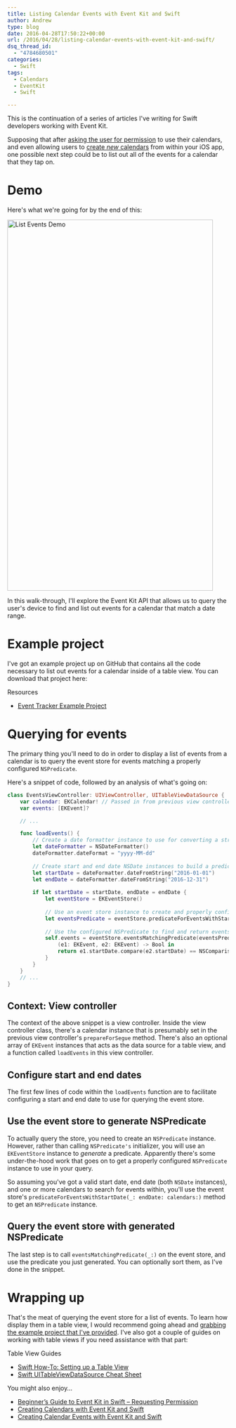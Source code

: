 ```yaml
---
title: Listing Calendar Events with Event Kit and Swift
author: Andrew
type: blog
date: 2016-04-28T17:50:22+00:00
url: /2016/04/28/listing-calendar-events-with-event-kit-and-swift/
dsq_thread_id:
  - "4784680501"
categories:
  - Swift
tags:
  - Calendars
  - EventKit
  - Swift

---
```

This is the continuation of a series of articles I've writing for Swift developers working with Event Kit.

Supposing that after [asking the user for permission][1] to use their calendars, and even allowing users to [create _new_ calendars][2] from within your iOS app, one possible next step could be to list out all of the events for a calendar that they tap on.

<a name="demo" class="jump-target"></a>

# Demo

Here's what we're going for by the end of this:

[<img src="https://www.andrewcbancroft.com/wp-content/uploads/2016/04/list-events-demo.gif" alt="List Events Demo" width="468" height="844" class="alignnone size-full wp-image-12819" />][3]

In this walk-through, I'll explore the Event Kit API that allows us to query the user's device to find and list out events for a calendar that match a date range.

<a name="example-project" class="jump-target"></a>

# Example project

I've got an example project up on GitHub that contains all the code necessary to list out events for a calendar inside of a table view. You can download that project here:

<div class="resources">
  <div class="resources-header">
    Resources
  </div>
  
  <ul class="resources-content">
    <li>
      <i class="fab fa-github fa-lg"></i> <a href="https://github.com/andrewcbancroft/EventTracker/tree/list-events-for-calendar" title="Event Tracker Example Project">Event Tracker Example Project</a>
    </li>
  </ul>
</div>

<a name="querying-for-events" class="jump-target"></a>

# Querying for events

The primary thing you'll need to do in order to display a list of events from a calendar is to query the event store for events matching a properly configured `NSPredicate`.

Here's a snippet of code, followed by an analysis of what's going on:

```swift
class EventsViewController: UIViewController, UITableViewDataSource {
    var calendar: EKCalendar! // Passed in from previous view controller
    var events: [EKEvent]?

    // ...

    func loadEvents() {
        // Create a date formatter instance to use for converting a string to a date
        let dateFormatter = NSDateFormatter()
        dateFormatter.dateFormat = "yyyy-MM-dd"
        
        // Create start and end date NSDate instances to build a predicate for which events to select
        let startDate = dateFormatter.dateFromString("2016-01-01")
        let endDate = dateFormatter.dateFromString("2016-12-31")
        
        if let startDate = startDate, endDate = endDate {
            let eventStore = EKEventStore()
            
            // Use an event store instance to create and properly configure an NSPredicate
            let eventsPredicate = eventStore.predicateForEventsWithStartDate(startDate, endDate: endDate, calendars: [calendar])
            
            // Use the configured NSPredicate to find and return events in the store that match
            self.events = eventStore.eventsMatchingPredicate(eventsPredicate).sort(){
                (e1: EKEvent, e2: EKEvent) -> Bool in
                return e1.startDate.compare(e2.startDate) == NSComparisonResult.OrderedAscending
            }
        }
    }
    // ...
}
```

<a name="context-view-controller" class="jump-target"></a>

## Context: View controller

The context of the above snippet is a view controller. Inside the view controller class, there's a calendar instance that is presumably set in the previous view controller's `prepareForSegue` method. There's also an optional array of `EKEvent` instances that acts as the data source for a table view, and a function called `loadEvents` in this view controller.

<a name="configure-start-end-dates" class="jump-target"></a>

## Configure start and end dates

The first few lines of code within the `loadEvents` function are to facilitate configuring a start and end date to use for querying the event store.

<a name="generate-nspredicate" class="jump-target"></a>

## Use the event store to generate NSPredicate

To actually query the store, you need to create an `NSPredicate` instance. However, rather than calling `NSPredicate's` initializer, you will use an `EKEventStore` instance to _generate_ a predicate. Apparently there's some under-the-hood work that goes on to get a properly configured `NSPredicate` instance to use in your query.

So assuming you've got a valid start date, end date (both `NSDate` instances), and one or more calendars to search for events within, you'll use the event store's `predicateForEventsWithStartDate(_: endDate: calendars:)` method to get an `NSPredicate` instance.

<a name="query-with-nspredicate" class="jump-target"></a>

## Query the event store with generated NSPredicate

The last step is to call `eventsMatchingPredicate(_:)` on the event store, and use the predicate you just generated. You can optionally sort them, as I've done in the snippet.

# Wrapping up

That's the meat of querying the event store for a list of events. To learn how display them in a table view, I would recommend going ahead and [grabbing the example project that I've provided][4]. I've also got a couple of guides on working with table views if you need assistance with that part:

<div class="resources">
  <div class="resources-header">
    Table View Guides
  </div>
  
  <ul class="resources-content">
    <li>
      <i class="fab fa-link"></i> <a href="https://www.andrewcbancroft.com/2015/05/18/swift-how-to-setting-up-a-table-view/" title="Swift How-To: Setting up a Table View">Swift How-To: Setting up a Table View</a>
    </li>
    <li>
      <i class="fab fa-link"></i> <a href="https://www.andrewcbancroft.com/2014/11/24/swift-uitableviewdatasource-cheat-sheet/" title="Swift UITableViewDataSource Cheat Sheet">Swift UITableViewDataSource Cheat Sheet</a>
    </li>
  </ul>
</div>

<a name="related" class="jump-target"></a>

<div class="resources">
  <div class="resources-header">
    You might also enjoy&#8230;
  </div>
  
  <ul class="resources-content">
    <li>
      <i class="fa fa-angle-right"></i> <a href="https://www.andrewcbancroft.com/2015/05/14/beginners-guide-to-eventkit-in-swift-requesting-permission/" title="Beginner’s Guide to Event Kit in Swift – Requesting Permission">Beginner’s Guide to Event Kit in Swift – Requesting Permission</a>
    </li>
    <li>
      <i class="fa fa-angle-right"></i> <a href="https://www.andrewcbancroft.com/2015/06/17/creating-calendars-with-event-kit-and-swift/" title="Creating Calendars with Event Kit and Swift">Creating Calendars with Event Kit and Swift</a>
    </li>
    <li>
      <i class="fa fa-angle-right"></i> <a href="https://www.andrewcbancroft.com/2016/06/02/creating-calendar-events-with-event-kit-and-swift/" title="Creating Calendar Events with Event Kit and Swift">Creating Calendar Events with Event Kit and Swift</a>
    </li>
  </ul>
</div>

<a name="share" class="jump-target"></a>

 [1]: https://www.andrewcbancroft.com/2015/05/14/beginners-guide-to-eventkit-in-swift-requesting-permission/
 [2]: https://www.andrewcbancroft.com/2015/06/17/creating-calendars-with-event-kit-and-swift/
 [3]: https://www.andrewcbancroft.com/wp-content/uploads/2016/04/list-events-demo.gif
 [4]: https://github.com/andrewcbancroft/EventTracker/tree/list-events-for-calendar